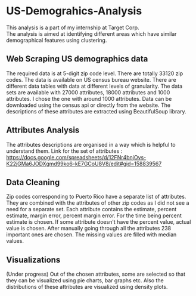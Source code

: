 # US-Demograhics-Analysis
This analysis is a part of my internship at Target Corp. \
The analysis is aimed at identifying different areas which have similar demographical features using clustering. 
## Web Scraping US demographics data
The required data is at 5-digit zip code level. There are totally 33120 zip codes. The data is available on US census bureau website. There are different data tables 
with data at different levels of granularity. The data sets are available with 27000 attributes, 18000 attributes and 1000 attributes.
I chose the one with around 1000 attributes. Data can be downloaded using the census api or directly from the website. 
The descriptions of these attributes are extracted using BeautifulSoup library.
## Attributes Analysis
The attributes descriptions are organised in a way which is helpful to understand them.
Link for the set of attributes : https://docs.google.com/spreadsheets/d/12FNr4bnjOvs-K22jGMa6JODXgmd99ko6-kE7GCoU8V8/edit#gid=158839567
## Data Cleaning
Zip codes corresponding to Puerto Rico have a separate list of attributes. They are combined with the attributes of other zip codes
as I did not see a need for a separate set. Each attribute contains the estimate, percent estimate, margin error, percent margin error.
For the time being percent estimate is chosen. If some attribute doesn't have the percent value, actual value is chosen. After manually
going through all the attributes 238 important ones are chosen. The missing values are filled with median values.
## Visualizations
(Under progress)
Out of the chosen attributes, some are selected so that they can be visualized using pie charts, bar graphs etc.
Also the distributions of these attributes are visualized using density plots. 


